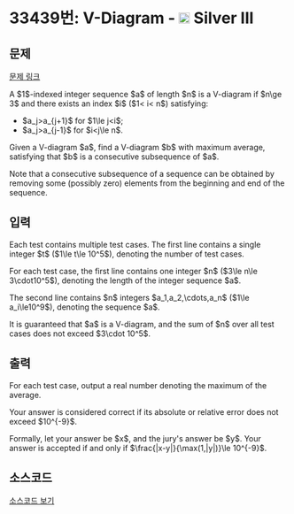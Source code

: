 # 33439번: V-Diagram - <img src="https://static.solved.ac/tier_small/8.svg" style="height:20px" /> Silver III

<!-- performance -->

<!-- 문제 제출 후 깃허브에 푸시를 했을 때 제출한 코드의 성능이 입력될 공간입니다.-->

<!-- end -->

## 문제

[문제 링크](https://boj.kr/33439)


<p>A $1$-indexed integer sequence $a$ of length $n$ is a V-diagram if $n\ge 3$ and there exists an index $i$ ($1&lt; i&lt; n$) satisfying:</p>

<ul>
<li>$a_j&gt;a_{j+1}$ for $1\le j&lt;i$;</li>
<li>$a_j&gt;a_{j-1}$ for $i&lt;j\le n$. </li>
</ul>

<p>Given a V-diagram $a$, find a V-diagram $b$ with maximum average, satisfying that $b$ is a consecutive subsequence of $a$.</p>

<p>Note that a consecutive subsequence of a sequence can be obtained by removing some (possibly zero) elements from the beginning and end of the sequence.</p>



## 입력


<p>Each test contains multiple test cases. The first line contains a single integer $t$ ($1\le t\le 10^5$), denoting the number of test cases.</p>

<p>For each test case, the first line contains one integer $n$ ($3\le n\le 3\cdot10^5$), denoting the length of the integer sequence $a$.</p>

<p>The second line contains $n$ integers $a_1,a_2,\cdots,a_n$ ($1\le a_i\le10^9$), denoting the sequence $a$.</p>

<p>It is guaranteed that $a$ is a V-diagram, and the sum of $n$ over all test cases does not exceed $3\cdot 10^5$.</p>



## 출력


<p>For each test case, output a real number denoting the maximum of the average.</p>

<p>Your answer is considered correct if its absolute or relative error does not exceed $10^{-9}$.</p>

<p>Formally, let your answer be $x$, and the jury's answer be $y$. Your answer is accepted if and only if $\frac{|x-y|}{\max(1,|y|)}\le 10^{-9}$.</p>



## 소스코드

[소스코드 보기](V-Diagram.py)